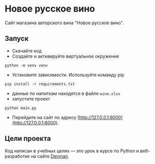 # Новое русское вино

Сайт магазина авторского вина "Новое русское вино".

## Запуск

- Скачайте код
- Создайте и активируйте виртуальное окружение
```
python -m venv venv
```
- Установите зависимости. Используйте команду pip
```
pip install -r requirements.txt
```
- данные по напиткам находятся в файле `wine.xlsx`
- запустите проект 
```
python main.py
```
- Перейдите на сайт по адресу [http://127.0.0.1:8000](http://127.0.0.1:8000).

## Цели проекта

Код написан в учебных целях — это урок в курсе по Python и веб-разработке на сайте [Devman](https://dvmn.org).
